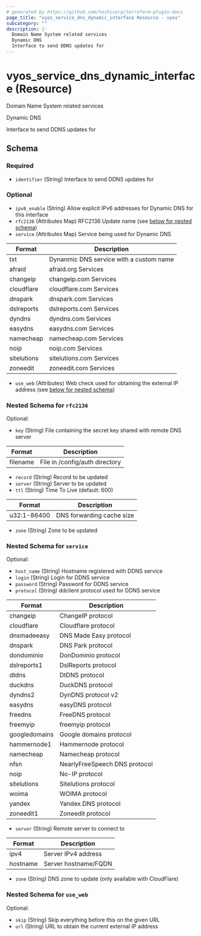 ```yaml
---
# generated by https://github.com/hashicorp/terraform-plugin-docs
page_title: "vyos_service_dns_dynamic_interface Resource - vyos"
subcategory: ""
description: |-
  Domain Name System related services
  Dynamic DNS
  Interface to send DDNS updates for
---
```


# vyos_service_dns_dynamic_interface (Resource)

Domain Name System related services

Dynamic DNS

Interface to send DDNS updates for



<!-- schema generated by tfplugindocs -->
## Schema

### Required

- `identifier` (String) Interface to send DDNS updates for

### Optional

- `ipv6_enable` (String) Allow explicit IPv6 addresses for Dynamic DNS for this interface
- `rfc2136` (Attributes Map) RFC2136 Update name (see [below for nested schema](#nestedatt--rfc2136))
- `service` (Attributes Map) Service being used for Dynamic DNS

|  Format  |  Description  |
|----------|---------------|
|  txt  |  Dynanmic DNS service with a custom name  |
|  afraid  |  afraid.org Services  |
|  changeip  |  changeip.com Services  |
|  cloudflare  |  cloudflare.com Services  |
|  dnspark  |  dnspark.com Services  |
|  dslreports  |  dslreports.com Services  |
|  dyndns  |  dyndns.com Services  |
|  easydns  |  easydns.com Services  |
|  namecheap  |  namecheap.com Services  |
|  noip  |  noip.com Services  |
|  sitelutions  |  sitelutions.com Services  |
|  zoneedit  |  zoneedit.com Services  | (see [below for nested schema](#nestedatt--service))
- `use_web` (Attributes) Web check used for obtaining the external IP address (see [below for nested schema](#nestedatt--use_web))

<a id="nestedatt--rfc2136"></a>
### Nested Schema for `rfc2136`

Optional:

- `key` (String) File containing the secret key shared with remote DNS server

|  Format  |  Description  |
|----------|---------------|
|  filename  |  File in /config/auth directory  |
- `record` (String) Record to be updated
- `server` (String) Server to be updated
- `ttl` (String) Time To Live (default: 600)

|  Format  |  Description  |
|----------|---------------|
|  u32:1-86400  |  DNS forwarding cache size  |
- `zone` (String) Zone to be updated


<a id="nestedatt--service"></a>
### Nested Schema for `service`

Optional:

- `host_name` (String) Hostname registered with DDNS service
- `login` (String) Login for DDNS service
- `password` (String) Password for DDNS service
- `protocol` (String) ddclient protocol used for DDNS service

|  Format  |  Description  |
|----------|---------------|
|  changeip  |  ChangeIP protocol  |
|  cloudflare  |  Cloudflare protocol  |
|  dnsmadeeasy  |  DNS Made Easy protocol  |
|  dnspark  |  DNS Park protocol  |
|  dondominio  |  DonDominio protocol  |
|  dslreports1  |  DslReports protocol  |
|  dtdns  |  DtDNS protocol  |
|  duckdns  |  DuckDNS protocol  |
|  dyndns2  |  DynDNS protocol v2  |
|  easydns  |  easyDNS protocol  |
|  freedns  |  FreeDNS protocol  |
|  freemyip  |  freemyip protocol  |
|  googledomains  |  Google domains protocol  |
|  hammernode1  |  Hammernode protocol  |
|  namecheap  |  Namecheap protocol  |
|  nfsn  |  NearlyFreeSpeech DNS protocol  |
|  noip  |  No-IP protocol  |
|  sitelutions  |  Sitelutions protocol  |
|  woima  |  WOIMA protocol  |
|  yandex  |  Yandex.DNS protocol  |
|  zoneedit1  |  Zoneedit protocol  |
- `server` (String) Remote server to connect to

|  Format  |  Description  |
|----------|---------------|
|  ipv4  |  Server IPv4 address  |
|  hostname  |  Server hostname/FQDN  |
- `zone` (String) DNS zone to update (only available with CloudFlare)


<a id="nestedatt--use_web"></a>
### Nested Schema for `use_web`

Optional:

- `skip` (String) Skip everything before this on the given URL
- `url` (String) URL to obtain the current external IP address
